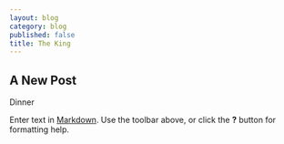 ```yaml
---
layout: blog
category: blog
published: false
title: The King
---
```

## A New Post
Dinner

Enter text in [Markdown](http://daringfireball.net/projects/markdown/). Use the toolbar above, or click the **?** button for formatting help.
